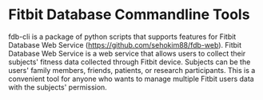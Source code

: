 # Fitbit Database Commandline Tools

fdb-cli is a package of python scripts that supports features for Fitbit Database Web Service (https://github.com/sehokim88/fdb-web). Fitbit Database Web Service is a web service that allows users to collect their subjects' fitness data collected through Fitbit device. Subjects can be the users' family members, friends, patients, or research participants. This is a convenient tool for anyone who wants to manage multiple Fitbit users data with the subjects' permission. 






